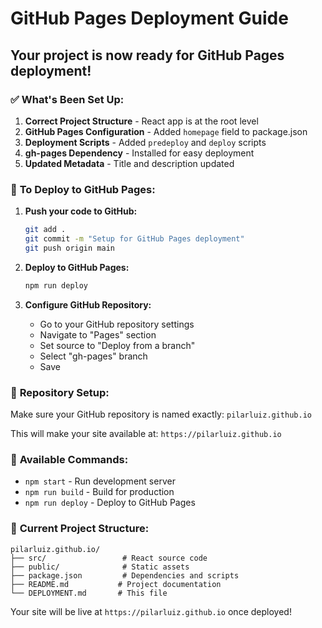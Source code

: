 # GitHub Pages Deployment Guide

## Your project is now ready for GitHub Pages deployment!

### ✅ **What's Been Set Up:**

1. **Correct Project Structure** - React app is at the root level
2. **GitHub Pages Configuration** - Added `homepage` field to package.json
3. **Deployment Scripts** - Added `predeploy` and `deploy` scripts
4. **gh-pages Dependency** - Installed for easy deployment
5. **Updated Metadata** - Title and description updated

### 🚀 **To Deploy to GitHub Pages:**

1. **Push your code to GitHub:**

   ```bash
   git add .
   git commit -m "Setup for GitHub Pages deployment"
   git push origin main
   ```

2. **Deploy to GitHub Pages:**

   ```bash
   npm run deploy
   ```

3. **Configure GitHub Repository:**
   - Go to your GitHub repository settings
   - Navigate to "Pages" section
   - Set source to "Deploy from a branch"
   - Select "gh-pages" branch
   - Save

### 📝 **Repository Setup:**

Make sure your GitHub repository is named exactly: `pilarluiz.github.io`

This will make your site available at: `https://pilarluiz.github.io`

### 🔧 **Available Commands:**

- `npm start` - Run development server
- `npm run build` - Build for production
- `npm run deploy` - Deploy to GitHub Pages

### 📁 **Current Project Structure:**

```
pilarluiz.github.io/
├── src/                 # React source code
├── public/              # Static assets
├── package.json         # Dependencies and scripts
├── README.md           # Project documentation
└── DEPLOYMENT.md       # This file
```

Your site will be live at `https://pilarluiz.github.io` once deployed!
